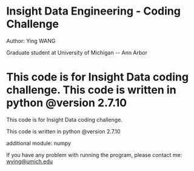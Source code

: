 Insight Data Engineering - Coding Challenge
===========================================================

Author: Ying WANG 

Graduate student at University of Michigan -- Ann Arbor

This code is for Insight Data coding challenge. 
This code is written in python @version 2.7.10 
=======
This code is for Insight Data coding challenge. 

This code is written in python @version 2.7.10

additional module: numpy

If you have any problem with running the program, please contact me: wying@umich.edu

